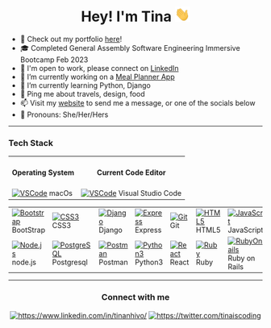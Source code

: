 <h1 align="center">Hey! I'm Tina <img src="https://raw.githubusercontent.com/ABSphreak/ABSphreak/master/gifs/Hi.gif" width="30px"></h1> 

- 🌸 Check out my portfolio <a href="https://www.tinanvo.com/">here</a>!
- 🎓 Completed General Assembly Software Engineering Immersive Bootcamp Feb 2023
- 💼 I'm open to work, please connect on <a href="https://www.linkedin.com/in/tinanhivo/">LinkedIn</a>
- 🔭 I’m currently working on a  <a href="https://github.com/OB-CODE/plan-prep-eat">Meal Planner App</a>
- 🌱 I’m currently learning Python, Django
- 💬 Ping me about travels, design, food
- 📫 Visit my <a href="https://www.tinanvo.com/">website</a> to send me a message, or one of the socials below
- 👩 Pronouns: She/Her/Hers

<hr>

<h3>Tech Stack</h3>

<table >
  <tr>
    <th><h4>Operating System</h4></th>
    <th><h4>Current Code Editor</h4></th>
  </tr>
  <tr>
    <td>
      <a href="https://support.apple.com/en-au/macos" title="macOS"
        ><img
          src="https://user-images.githubusercontent.com/25181517/186884152-ae609cca-8cf1-4175-8d60-1ce1fa078ca2.png"
          alt="VSCode"
          width="21px"
          height="21px"
      /></a>
      macOs
    </td>
    <td>
      <a href="https://code.visualstudio.com/" title="VSCode"
        ><img
          src="https://user-images.githubusercontent.com/25181517/192108891-d86b6220-e232-423a-bf5f-90903e6887c3.png"
          alt="VSCode"
          width="21px"
          height="21px"
      /></a>
      Visual Studio Code
    </td>
  </tr>
</table>

<table>
  <tr>
    <td>
      <a href="https://getbootstrap.com/" title="Bootstrap"
        ><img
          src="https://github.com/get-icon/geticon/raw/master/icons/bootstrap.svg"
          alt="Bootstrap"
          width="21px"
          height="21px"
      /></a>
      BootStrap
    </td>
    <td>
      <a href="https://www.w3.org/TR/CSS/" title="CSS3"
        ><img
          src="https://github.com/get-icon/geticon/raw/master/icons/css-3.svg"
          alt="CSS3"
          width="21px"
          height="21px"
      /></a>
      CSS3
    </td>
     <td>
      <a href="https://www.djangoproject.com/" title="Sass"
        ><img
          src="https://github.com/get-icon/geticon/raw/master/icons/django.svg"
          alt="Django"
          width="21px"
          height="21px"
      /></a>
      Django
    </td>
    <td>
      <a href="https://expressjs.com/" title="Express"
        ><img
          src="https://user-images.githubusercontent.com/25181517/183859966-a3462d8d-1bc7-4880-b353-e2cbed900ed6.png"
          alt="Express"
          width="21px"
          height="21px"
      /></a>
      Express
    </td>
    <td>
      <a href="https://git-scm.com/" title="Git"
        ><img
          src="https://github.com/get-icon/geticon/raw/master/icons/git-icon.svg"
          alt="Git"
          width="21px"
          height="21px"
      /></a>
      Git
    </td>
    <td>
      <a href="https://www.w3.org/TR/html5/" title="HTML5"
        ><img
          src="https://github.com/get-icon/geticon/raw/master/icons/html-5.svg"
          alt="HTML5"
          width="21px"
          height="21px"
      /></a>
      HTML5
    </td>
    <td>
      <a
        href="https://developer.mozilla.org/en-US/docs/Web/JavaScript"
        title="JavaScript"
        ><img
          src="https://github.com/get-icon/geticon/raw/master/icons/javascript.svg"
          alt="JavaScript"
          width="21px"
          height="21px"
      /></a>
      JavaScript
    </td>
    <td>
      <a href="https://jestjs.io/" title="Jest"
        ><img
          src="https://github.com/get-icon/geticon/raw/master/icons/jest.svg"
          alt="Jest"
          width="21px"
          height="21px"
      /></a>
      Jest
    </td>
  </tr>

  <tr>
    <td>
      <a href="https://nodejs.org/" title="Node.js"
        ><img
          src="https://github.com/get-icon/geticon/raw/master/icons/nodejs-icon.svg"
          alt="Node.js"
          width="21px"
          height="21px"
      /></a>
      node.js
    </td>
    <td>
      <a href="https://www.postgresql.org/" title="PostgreSQL"
        ><img
          src="https://github.com/get-icon/geticon/raw/master/icons/postgresql.svg"
          alt="PostgreSQL"
          width="21px"
          height="21px"
      /></a>
      Postgresql
    </td>
    <td>
      <a href="https://www.postman.com/" title="Postman"
        ><img
          src="https://user-images.githubusercontent.com/25181517/192109061-e138ca71-337c-4019-8d42-4792fdaa7128.png"
          alt="Postman"
          width="21px"
          height="21px"
      /></a>
      Postman
    </td>
     <td>
      <a href="https://www.python.org/" title="Sass"
        ><img
          src="https://github.com/get-icon/geticon/raw/master/icons/python.svg"
          alt="Python3"
          width="21px"
          height="21px"
      /></a>
      Python3
    </td>
    <td>
      <a href="https://reactjs.org/" title="React"
        ><img
          src="https://github.com/get-icon/geticon/raw/master/icons/react.svg"
          alt="React"
          width="21px"
          height="21px"
      /></a>
      React
    </td>
    <td>
      <a href="https://www.ruby-lang.org/en/" title="Ruby"
        ><img
          src="https://user-images.githubusercontent.com/25181517/192603745-7d34df9e-7756-4756-a539-6a61badf7a80.png"
          alt="Ruby"
          width="21px"
          height="21px"
      /></a>
      Ruby
    </td>
    <td>
      <a
        href="[https://www.ruby-lang.org/en/](https://rubyonrails.org/)"
        title="RubyOnRails"
        ><img
          src="https://user-images.githubusercontent.com/25181517/192603748-3ac17112-3653-4257-80da-a57334b11411.png"
          alt="RubyOnRails"
          width="21px"
          height="21px"
      /></a>
      Ruby on Rails
    </td>
    <td>
      <a href="https://sass-lang.com/" title="Sass"
        ><img
          src="https://github.com/get-icon/geticon/raw/master/icons/sass.svg"
          alt="Sass"
          width="21px"
          height="21px"
      /></a>
      Sass
    </td>
      <td>
      <a href="https://tailwindcss.com/" title="Sass"
        ><img
          src="https://github.com/get-icon/geticon/raw/master/icons/tailwindcss.svg"
          alt="Tailwind"
          width="21px"
          height="21px"
      /></a>
      Tailwind
    </td>
  </tr>
</table>

<hr>

<h3 align="center">Connect with me</h3>
<p align="center">
  <a href="https://www.linkedin.com/in/tinanhivo/" target="blank"><img align="center" src="https://raw.githubusercontent.com/rahuldkjain/github-profile-readme-generator/master/src/images/icons/Social/linked-in-alt.svg" alt="https://www.linkedin.com/in/tinanhivo/" height="30" width="40" /></a>
  <a href="https://twitter.com/tinaiscoding" target="blank"><img align="center" src="https://raw.githubusercontent.com/rahuldkjain/github-profile-readme-generator/master/src/images/icons/Social/twitter.svg" alt="https://twitter.com/tinaiscoding" height="30" width="40" /></a>
</p>
